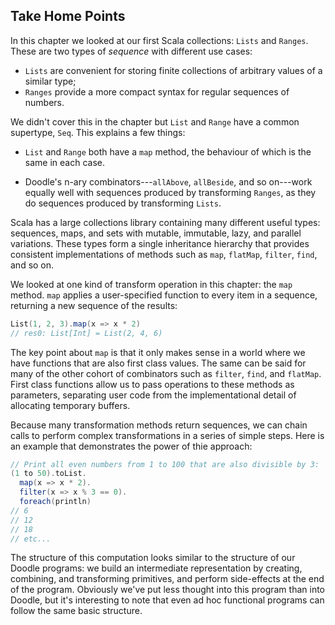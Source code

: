 ## Take Home Points

In this chapter we looked at our first Scala collections: `Lists` and `Ranges`.
These are two types of *sequence* with different use cases:

 - `Lists` are convenient for storing finite collections of
   arbitrary values of a similar type;
 - `Ranges` provide a more compact syntax for regular sequences of numbers.

We didn't cover this in the chapter but
`List` and `Range` have a common supertype, `Seq`.
This explains a few things:

 - `List` and `Range` both have a `map` method,
   the behaviour of which is the same in each case.

 - Doodle's n-ary combinators---`allAbove`, `allBeside`, and so on---work
   equally well with sequences produced by transforming `Ranges`, as they do
   sequences produced by transforming `Lists`.

Scala has a large collections library containing many different useful types:
sequences, maps, and sets with mutable, immutable, lazy, and parallel variations.
These types form a single inheritance hierarchy
that provides consistent implementations of methods such as `map`, `flatMap`,
`filter`, `find`, and so on.

We looked at one kind of transform operation in this chapter: the `map` method.
`map` applies a user-specified function to every item in a sequence,
returning a new sequence of the results:

``` scala
List(1, 2, 3).map(x => x * 2)
// res0: List[Int] = List(2, 4, 6)
```

The key point about `map` is that it only makes sense in a world
where we have functions that are also first class values.
The same can be said for many of the other cohort of combinators
such as `filter`, `find`, and `flatMap`.
First class functions allow us to pass operations to these methods as parameters,
separating user code from the implementational detail of allocating
temporary buffers.

Because many transformation methods return sequences,
we can chain calls to perform complex transformations in a series of simple steps.
Here is an example that demonstrates the power of thie approach:

``` scala
// Print all even numbers from 1 to 100 that are also divisible by 3:
(1 to 50).toList.
  map(x => x * 2).
  filter(x => x % 3 == 0).
  foreach(println)
// 6
// 12
// 18
// etc...
```

The structure of this computation looks similar
to the structure of our Doodle programs:
we build an intermediate representation
by creating, combining, and transforming primitives,
and perform side-effects at the end of the program.
Obviously we've put less thought into this program than into Doodle,
but it's interesting to note that even ad hoc functional programs
can follow the same basic structure.
